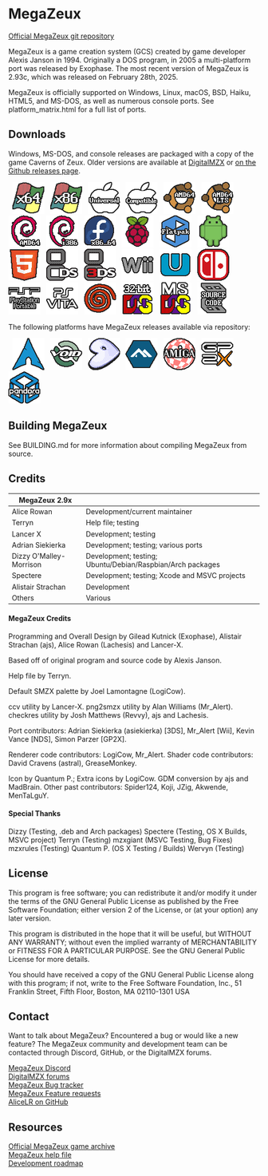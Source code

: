 # MegaZeux
[Official MegaZeux git repository](https://github.com/AliceLR/megazeux)

MegaZeux is a game creation system (GCS) created by game developer Alexis Janson in 1994.
Originally a DOS program, in 2005 a multi-platform port was released by Exophase. The most
recent version of MegaZeux is 2.93c, which was released on February 28th, 2025.

MegaZeux is officially supported on Windows, Linux, macOS, BSD, Haiku, HTML5,
and MS-DOS, as well as numerous console ports. See platform_matrix.html for a
full list of ports.

## Downloads

Windows, MS-DOS, and console releases are packaged with a copy of the game
Caverns of Zeux. Older versions are available at [DigitalMZX](https://www.digitalmzx.com/)
or [on the Github releases page](https://github.com/AliceLR/megazeux/releases).

<!-- Download URLs. -->
[megazeux-w64]: https://www.digitalmzx.com/download.php?latest=windows64
[megazeux-w32]: https://www.digitalmzx.com/download.php?latest=windows32
[megazeux-dos]: https://www.digitalmzx.com/download.php?latest=dos
[megazeux-dos32]: https://www.digitalmzx.com/download.php?latest=dosdjgpp
[megazeux-osx]: https://www.digitalmzx.com/download.php?latest=osx
[megazeux-ppc]: https://www.digitalmzx.com/download.php?latest=osxppc
[megazeux-u64]: https://www.digitalmzx.com/download.php?latest=ubuntu64
[megazeux-ults]: https://www.digitalmzx.com/download.php?latest=ubuntu64lts
[megazeux-d64]: https://www.digitalmzx.com/download.php?latest=debian64
[megazeux-d32]: https://www.digitalmzx.com/download.php?latest=debian32
[megazeux-f64]: https://www.digitalmzx.com/download.php?latest=fedora64
[megazeux-rpi]: https://www.digitalmzx.com/download.php?latest=raspbian
[megazeux-flat]: https://www.digitalmzx.com/download.php?latest=flatpak
[megazeux-and]: https://www.digitalmzx.com/download.php?latest=android
[megazeux-html]: https://www.digitalmzx.com/download.php?latest=html5
[megazeux-nds]: https://www.digitalmzx.com/download.php?latest=nds
[megazeux-3ds]: https://www.digitalmzx.com/download.php?latest=3ds
[megazeux-wii]: https://www.digitalmzx.com/download.php?latest=wii
[megazeux-wiiu]: https://www.digitalmzx.com/download.php?latest=wiiu
[megazeux-swi]: https://www.digitalmzx.com/download.php?latest=switch
[megazeux-psp]: https://www.digitalmzx.com/download.php?latest=psp
[megazeux-vita]: https://www.digitalmzx.com/download.php?latest=psvita
[megazeux-dc]: https://www.digitalmzx.com/download.php?latest=dreamcast
[megazeux-src]: https://www.digitalmzx.com/download.php?latest=src

<!-- Images for download links. -->
[arch-w64]: contrib/archicons/windows64.png "Windows x64"
[arch-w32]: contrib/archicons/windows32.png "Windows x86"
[arch-dos]: contrib/archicons/dos.png       "MS DOS (MZX 2.70)"
[arch-dos32]:contrib/archicons/dosdjgpp.png "MS DOS (32-bit)"
[arch-osx]: contrib/archicons/osx.png       "macOS"
[arch-ppc]: contrib/archicons/maccompat.png "macOS (Compatible)"
[arch-u64]: contrib/archicons/ubuntu64.png  "Ubuntu AMD64"
[arch-ults]: contrib/archicons/ubuntu64lts.png  "Ubuntu AMD64 LTS"
[arch-d64]: contrib/archicons/debian64.png  "Debian AMD64"
[arch-d32]: contrib/archicons/debian32.png  "Debian i386"
[arch-f64]: contrib/archicons/fedora64.png  "Fedora x86_64"
[arch-rpi]: contrib/archicons/raspbian.png  "Raspbian"
[arch-flat]:contrib/archicons/flatpak.png   "Flatpak"
[arch-and]: contrib/archicons/android.png   "Android"
[arch-html]:contrib/archicons/html5.png     "HTML5 (Emscripten)"
[arch-aur]: contrib/archicons/archlinux.png "Arch Linux (via AUR)"
[arch-void]:contrib/archicons/voidlinux.png "Void Linux"
[arch-gen]: contrib/archicons/gentoo.png    "Gentoo"
[arch-alp]: contrib/archicons/alpine.png    "Alpine Linux"
[arch-nds]: contrib/archicons/nds.png       "Nintendo DS"
[arch-3ds]: contrib/archicons/3ds.png       "Nintendo 3DS"
[arch-wii]: contrib/archicons/wii.png       "Nintendo Wii"
[arch-wiiu]:contrib/archicons/wiiu.png      "Nintendo Wii U"
[arch-swi]: contrib/archicons/switch.png    "Nintendo Switch"
[arch-psp]: contrib/archicons/psp.png       "PlayStation Portable"
[arch-vita]:contrib/archicons/psvita.png    "PlayStation Vita"
[arch-dc]:  contrib/archicons/dreamcast.png "Sega Dreamcast"
[arch-ami]: contrib/archicons/amiga.png     "Amiga OS 4"
[arch-gp2x]:contrib/archicons/gp2x.png      "GP2X"
[arch-pand]:contrib/archicons/pandora.png   "Pandora"
[arch-src]: contrib/archicons/src.png       "Source code"

<!-- Displays the download links as images. -->
&nbsp; [![Windows x64         ][arch-w64]][megazeux-w64]
&nbsp; [![Windows x86         ][arch-w32]][megazeux-w32]
&nbsp; [![Mac OS X            ][arch-osx]][megazeux-osx]
&nbsp; [![macOS (Compatible)) ][arch-ppc]][megazeux-ppc]
&nbsp; [![Ubuntu AMD64        ][arch-u64]][megazeux-u64]
&nbsp; [![Ubuntu AMD64 LTS    ][arch-ults]][megazeux-ults]
&nbsp; [![Debian AMD64        ][arch-d64]][megazeux-d64]
&nbsp; [![Debian i386         ][arch-d32]][megazeux-d32]
&nbsp; [![Fedora x86_64       ][arch-f64]][megazeux-f64]
&nbsp; [![Raspbian            ][arch-rpi]][megazeux-rpi]
&nbsp; [![Flatpak             ][arch-flat]][megazeux-flat]
&nbsp; [![Android             ][arch-and]][megazeux-and]
&nbsp; [![HTML5 (Emscripten)  ][arch-html]][megazeux-html]
&nbsp; [![Nintendo DS         ][arch-nds]][megazeux-nds]
&nbsp; [![Nintendo 3DS        ][arch-3ds]][megazeux-3ds]
&nbsp; [![Nintendo Wii        ][arch-wii]][megazeux-wii]
&nbsp; [![Nintendo Wii U      ][arch-wiiu]][megazeux-wiiu]
&nbsp; [![Nintendo Switch     ][arch-swi]][megazeux-swi]
&nbsp; [![PlayStation Portable][arch-psp]][megazeux-psp]
&nbsp; [![PlayStation Vita    ][arch-vita]][megazeux-vita]
&nbsp; [![Sega Dreamcast      ][arch-dc]][megazeux-dc]
&nbsp; [![DOS (32-bit)        ][arch-dos32]][megazeux-dos32]
&nbsp; [![MS DOS (MZX 2.70)   ][arch-dos]][megazeux-dos]
&nbsp; [![Source code         ][arch-src]][megazeux-src]

The following platforms have MegaZeux releases available via repository:

&nbsp; [![Arch Linux (via AUR)][arch-aur]](https://aur.archlinux.org/packages/megazeux/)
&nbsp; [![Void Linux][arch-void]](https://github.com/void-linux/void-packages/tree/master/srcpkgs/megazeux)
&nbsp; [![Gentoo][arch-gen]](https://github.com/Spectere/megazeux-overlay)
&nbsp; [![Alpine Linux][arch-alp]](https://pkgs.alpinelinux.org/packages?name=megazeux)
&nbsp; [![Amiga OS 4 (outdated)][arch-ami]](http://aminet.net/package/game/misc/pfp-mgzx)
&nbsp; [![GP2X (outdated)][arch-gp2x]](https://dl.openhandhelds.org/cgi-bin/gp2x.cgi?0,0,0,0,26,2920)
&nbsp; [![Pandora (outdated)][arch-pand]](https://repo.openpandora.org/?page=detail&app=megazeux_ptitseb)

## Building MegaZeux

See BUILDING.md for more information about compiling MegaZeux from source.

## Credits

| MegaZeux 2.9x           |                                                            |
| ----------------------- | ---------------------------------------------------------- |
| Alice Rowan             | Development/current maintainer                             |
| Terryn                  | Help file; testing                                         |
| Lancer X                | Development; testing                                       |
| Adrian Siekierka        | Development; testing; various ports                        |
| Dizzy O'Malley-Morrison | Development; testing; Ubuntu/Debian/Raspbian/Arch packages |
| Spectere                | Development; testing; Xcode and MSVC projects              |
| Alistair Strachan       | Development                                                |
| Others                  | Various                                                    |

#### MegaZeux Credits

Programming and Overall Design by Gilead Kutnick (Exophase),
Alistair Strachan (ajs), Alice Rowan (Lachesis) and Lancer-X.

Based off of original program and source code by Alexis Janson.

Help file by Terryn.

Default SMZX palette by Joel Lamontagne (LogiCow).

ccv utility by Lancer-X.
png2smzx utility by Alan Williams (Mr_Alert).
checkres utility by Josh Matthews (Revvy), ajs and Lachesis.

Port contributors: Adrian Siekierka (asiekierka) [3DS],
Mr_Alert [Wii], Kevin Vance [NDS], Simon Parzer [GP2X].

Renderer code contributors: LogiCow, Mr_Alert.
Shader code contributors: David Cravens (astral), GreaseMonkey.

Icon by Quantum P.; Extra icons by LogiCow.
GDM conversion by ajs and MadBrain.
Other past contributors: Spider124, Koji, JZig, Akwende, MenTaLguY.

#### Special Thanks

Dizzy (Testing, .deb and Arch packages)
Spectere (Testing, OS X Builds, MSVC project)
Terryn (Testing)
mzxgiant (MSVC Testing, Bug Fixes)
mzxrules (Testing)
Quantum P. (OS X Testing / Builds)
Wervyn (Testing)

## License

This program is free software; you can redistribute it and/or
modify it under the terms of the GNU General Public License as
published by the Free Software Foundation; either version 2 of
the License, or (at your option) any later version.

This program is distributed in the hope that it will be useful,
but WITHOUT ANY WARRANTY; without even the implied warranty of
MERCHANTABILITY or FITNESS FOR A PARTICULAR PURPOSE.  See the GNU
General Public License for more details.

You should have received a copy of the GNU General Public License
along with this program; if not, write to the Free Software
Foundation, Inc., 51 Franklin Street, Fifth Floor, Boston, MA 02110-1301 USA

## Contact

Want to talk about MegaZeux? Encountered a bug or would like a new feature?
The MegaZeux community and development team can be contacted through Discord,
GitHub, or the DigitalMZX forums.

[MegaZeux Discord](https://discord.gg/XJCvb4P) <br/>
[DigitalMZX forums](https://www.digitalmzx.com/forums/) <br/>
[MegaZeux Bug tracker](https://www.digitalmzx.com/forums/index.php?app=tracker&showproject=4) <br/>
[MegaZeux Feature requests](https://www.digitalmzx.com/forums/index.php?app=tracker&showproject=9) <br/>
[AliceLR on GitHub](https://github.com/AliceLR) <br/>

## Resources

[Official MegaZeux game archive](https://www.digitalmzx.com/) <br/>
[MegaZeux help file](https://www.digitalmzx.com/mzx_help.html) <br/>
[Development roadmap](https://www.digitalmzx.com/forums/index.php?showtopic=15226)
